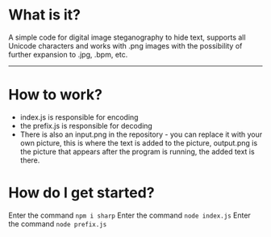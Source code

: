 # What is it?
A simple code for digital image steganography to hide text, supports all Unicode characters and works with .png images with the possibility of further expansion to .jpg, .bpm, etc.
____
# How to work?
- index.js is responsible for encoding
- the prefix.js is responsible for decoding
- There is also an input.png in the repository - you can replace it with your own picture, this is where the text is added to the picture, output.png is the picture that appears after the program is running, the added text is there.
# How do I get started?
Enter the command ```npm i sharp``` 
Enter the command ```node index.js``` 
Enter the command ```node prefix.js```
